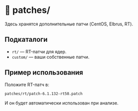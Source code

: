 # 📂 patches/

Здесь хранятся дополнительные патчи (CentOS, Elbrus, RT).

## Подкаталоги
- `rt/` — RT-патчи для ядер.
- `custom/` — ваши собственные патчи.

## Пример использования
Положите RT-патч в:

`patches/rt/patch-6.1.132-rt50.patch`

И он будет автоматически использован при анализе.

